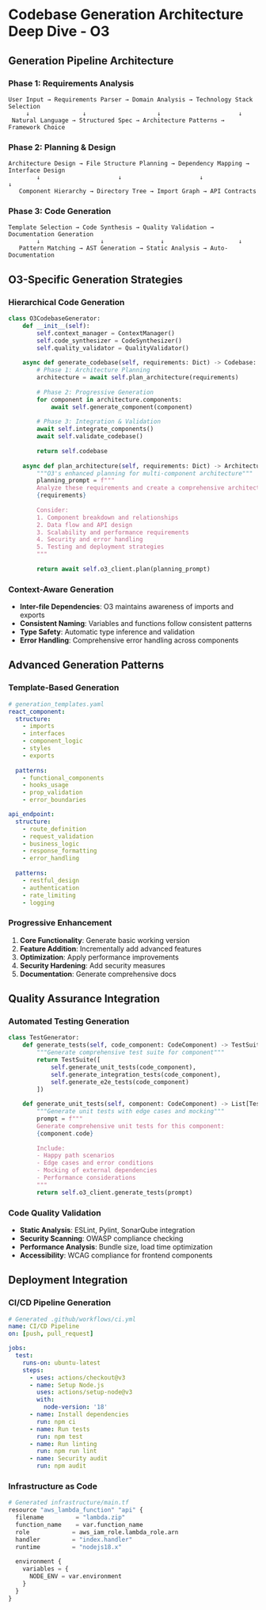 # Codebase Generation Architecture Deep Dive - O3

## Generation Pipeline Architecture

### Phase 1: Requirements Analysis
```
User Input → Requirements Parser → Domain Analysis → Technology Stack Selection
     ↓               ↓                    ↓                      ↓
 Natural Language → Structured Spec → Architecture Patterns → Framework Choice
```

### Phase 2: Planning & Design
```
Architecture Design → File Structure Planning → Dependency Mapping → Interface Design
        ↓                      ↓                      ↓                ↓
   Component Hierarchy → Directory Tree → Import Graph → API Contracts
```

### Phase 3: Code Generation
```
Template Selection → Code Synthesis → Quality Validation → Documentation Generation
        ↓                 ↓                ↓                     ↓
   Pattern Matching → AST Generation → Static Analysis → Auto-Documentation
```

## O3-Specific Generation Strategies

### Hierarchical Code Generation
```python
class O3CodebaseGenerator:
    def __init__(self):
        self.context_manager = ContextManager()
        self.code_synthesizer = CodeSynthesizer()
        self.quality_validator = QualityValidator()
    
    async def generate_codebase(self, requirements: Dict) -> Codebase:
        # Phase 1: Architecture Planning
        architecture = await self.plan_architecture(requirements)
        
        # Phase 2: Progressive Generation
        for component in architecture.components:
            await self.generate_component(component)
        
        # Phase 3: Integration & Validation
        await self.integrate_components()
        await self.validate_codebase()
        
        return self.codebase
    
    async def plan_architecture(self, requirements: Dict) -> Architecture:
        """O3's enhanced planning for multi-component architecture"""
        planning_prompt = f"""
        Analyze these requirements and create a comprehensive architecture plan:
        {requirements}
        
        Consider:
        1. Component breakdown and relationships
        2. Data flow and API design
        3. Scalability and performance requirements
        4. Security and error handling
        5. Testing and deployment strategies
        """
        
        return await self.o3_client.plan(planning_prompt)
```

### Context-Aware Generation
- **Inter-file Dependencies**: O3 maintains awareness of imports and exports
- **Consistent Naming**: Variables and functions follow consistent patterns
- **Type Safety**: Automatic type inference and validation
- **Error Handling**: Comprehensive error handling across components

## Advanced Generation Patterns

### Template-Based Generation
```yaml
# generation_templates.yaml
react_component:
  structure:
    - imports
    - interfaces
    - component_logic
    - styles
    - exports
  
  patterns:
    - functional_components
    - hooks_usage
    - prop_validation
    - error_boundaries

api_endpoint:
  structure:
    - route_definition
    - request_validation
    - business_logic
    - response_formatting
    - error_handling
  
  patterns:
    - restful_design
    - authentication
    - rate_limiting
    - logging
```

### Progressive Enhancement
1. **Core Functionality**: Generate basic working version
2. **Feature Addition**: Incrementally add advanced features
3. **Optimization**: Apply performance improvements
4. **Security Hardening**: Add security measures
5. **Documentation**: Generate comprehensive docs

## Quality Assurance Integration

### Automated Testing Generation
```python
class TestGenerator:
    def generate_tests(self, code_component: CodeComponent) -> TestSuite:
        """Generate comprehensive test suite for component"""
        return TestSuite([
            self.generate_unit_tests(code_component),
            self.generate_integration_tests(code_component),
            self.generate_e2e_tests(code_component)
        ])
    
    def generate_unit_tests(self, component: CodeComponent) -> List[Test]:
        """Generate unit tests with edge cases and mocking"""
        prompt = f"""
        Generate comprehensive unit tests for this component:
        {component.code}
        
        Include:
        - Happy path scenarios
        - Edge cases and error conditions
        - Mocking of external dependencies
        - Performance considerations
        """
        return self.o3_client.generate_tests(prompt)
```

### Code Quality Validation
- **Static Analysis**: ESLint, Pylint, SonarQube integration
- **Security Scanning**: OWASP compliance checking
- **Performance Analysis**: Bundle size, load time optimization
- **Accessibility**: WCAG compliance for frontend components

## Deployment Integration

### CI/CD Pipeline Generation
```yaml
# Generated .github/workflows/ci.yml
name: CI/CD Pipeline
on: [push, pull_request]

jobs:
  test:
    runs-on: ubuntu-latest
    steps:
      - uses: actions/checkout@v3
      - name: Setup Node.js
        uses: actions/setup-node@v3
        with:
          node-version: '18'
      - name: Install dependencies
        run: npm ci
      - name: Run tests
        run: npm test
      - name: Run linting
        run: npm run lint
      - name: Security audit
        run: npm audit
```

### Infrastructure as Code
```python
# Generated infrastructure/main.tf
resource "aws_lambda_function" "api" {
  filename         = "lambda.zip"
  function_name    = var.function_name
  role            = aws_iam_role.lambda_role.arn
  handler         = "index.handler"
  runtime         = "nodejs18.x"
  
  environment {
    variables = {
      NODE_ENV = var.environment
    }
  }
}
```